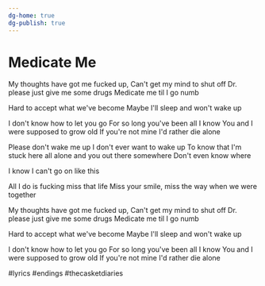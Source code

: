 ```yaml
---
dg-home: true
dg-publish: true
---
```


# Medicate Me

My thoughts have got me fucked up,
Can't get my mind to shut off
Dr. please just give me some drugs
Medicate me til I go numb

Hard to accept what we've become
Maybe I'll sleep and won't wake up

I don't know how to let you go
For so long you've been all I know
You and I were supposed to grow old
If you're not mine I'd rather die alone

Please don't wake me up
I don't ever want to wake up
To know that I'm stuck
here all alone and
you out there somewhere
Don't even know where

I know I can't go on like this

All I do is fucking miss that life
Miss your smile, miss the way when we were together

My thoughts have got me fucked up,
Can't get my mind to shut off
Dr. please just give me some drugs
Medicate me til I go numb

Hard to accept what we've become
Maybe I'll sleep and won't wake up

I don't know how to let you go
For so long you've been all I know
You and I were supposed to grow old
If you're not mine I'd rather die alone

#lyrics #endings #thecasketdiaries 